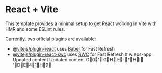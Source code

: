 # React + Vite

This template provides a minimal setup to get React working in Vite with HMR and some ESLint rules.

Currently, two official plugins are available:

- [@vitejs/plugin-react](https://github.com/vitejs/vite-plugin-react/blob/main/packages/plugin-react/README.md) uses [Babel](https://babeljs.io/) for Fast Refresh
- [@vitejs/plugin-react-swc](https://github.com/vitejs/vite-plugin-react-swc) uses [SWC](https://swc.rs/) for Fast Refresh
#   w i e p s - a p p  
 U p d a t e d   c o n t e n t  
 U p d a t e d   c o n t e n t  
 G0'  GH  E-*HI  'DE41H9 
 